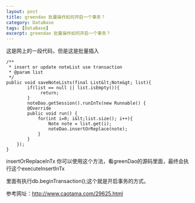 ```yaml
---
layout: post
title: greendao 批量操作如何开启一个事务？
category: DataBase
tags: [DataBase]
excerpt: greendao 批量操作如何开启一个事务？
---
```


这是网上的一段代码，但是这是批量插入

	/**
     * insert or update noteList use transaction
     * @param list
     */  
    public void saveNoteLists(final List&lt;Note&gt; list){  
            if(list == null || list.isEmpty()){  
                 return;  
            }  
            noteDao.getSession().runInTx(new Runnable() {  
            @Override  
            public void run() {  
                for(int i=0; i&lt;list.size(); i++){  
                    Note note = list.get(i);  
                    noteDao.insertOrReplace(note);  
                }  
            }  
        });           
    }
	
insertOrReplaceInTx 你可以使用这个方法，看greenDao的源码里面，最终会执行这个executeInsertInTx

里面有执行db.beginTransaction();这个就是开启事务的方式。

参考网址：<http://www.caotama.com/29625.html>



